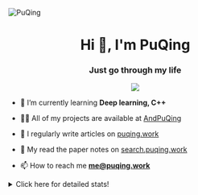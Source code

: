 ![PuQing](https://user-images.githubusercontent.com/27223114/171565019-9a56fae6-b08b-421f-99db-7e830da42371.png)

<h1 align="center">Hi 👋, I'm PuQing</h1>
<h3 align="center">Just go through my life</h3>

<p align="center">
  <img src="https://github-widgetbox.vercel.app/api/profile?username=AndPuQing&data=followers,repositories,stars,commits"/>
</p>

- 🌱 I’m currently learning **Deep learning, C++**

- 👨‍💻 All of my projects are available at [AndPuQing](https://github.com/AndPuQing)

- 📝 I regularly write articles on [puqing.work](http://puqing.work)

- 📜 My read the paper notes on [search.puqing.work](https://search.puqing.work)

- 📫 How to reach me **me@puqing.work**

<details>
<summary>Click here for detailed stats!</summary>

<!--START_SECTION:waka-->
**I'm a Night 🦉** 

```text
🌞 Morning    36 commits     ██░░░░░░░░░░░░░░░░░░░░░░░   8.67% 
🌆 Daytime    123 commits    ███████░░░░░░░░░░░░░░░░░░   29.64% 
🌃 Evening    193 commits    ███████████░░░░░░░░░░░░░░   46.51% 
🌙 Night      63 commits     ███░░░░░░░░░░░░░░░░░░░░░░   15.18%

```


📊 **This Week I Spent My Time On** 

```text
💬 Programming Languages: 
Python                   5 hrs 49 mins       ████████░░░░░░░░░░░░░░░░░   35.28% 
Java                     5 hrs 38 mins       ████████░░░░░░░░░░░░░░░░░   34.18% 
Jupyter Notebook         4 hrs 7 mins        ██████░░░░░░░░░░░░░░░░░░░   24.95% 
XML                      18 mins             ░░░░░░░░░░░░░░░░░░░░░░░░░   1.88% 
JSON                     11 mins             ░░░░░░░░░░░░░░░░░░░░░░░░░   1.14%

🔥 Editors: 
VS Code                  10 hrs 18 mins      ███████████████░░░░░░░░░░   62.46% 
IntelliJ                 6 hrs 12 mins       █████████░░░░░░░░░░░░░░░░   37.54%

💻 Operating System: 
Windows                  10 hrs              ███████████████░░░░░░░░░░   60.56% 
Linux                    6 hrs 30 mins       █████████░░░░░░░░░░░░░░░░   39.44%

```


<!--END_SECTION:waka-->
</details>
